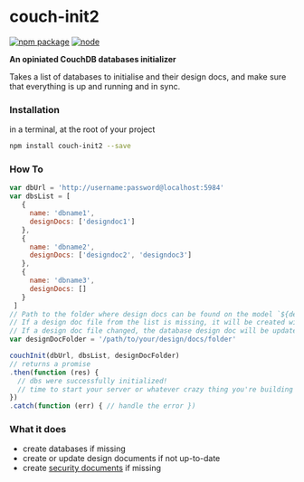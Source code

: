 # couch-init2

[![npm package](http://img.shields.io/npm/v/couch-init2.svg?style=flat-square)](https://www.npmjs.com/package/couch-init2)
[![node](https://img.shields.io/badge/node-v4.3.x-brightgreen.svg)](http://nodejs.org)

**An opiniated CouchDB databases initializer**

Takes a list of databases to initialise and their design docs, and make sure that everything is up and running and in sync.

### Installation

in a terminal, at the root of your project
```sh
npm install couch-init2 --save
```

### How To

```javascript
var dbUrl = 'http://username:password@localhost:5984'
var dbsList = [
   {
     name: 'dbname1',
     designDocs: ['designdoc1']
   },
   {
     name: 'dbname2',
     designDocs: ['designdoc2', 'designdoc3']
   },
   {
     name: 'dbname3',
     designDocs: []
   }
 ]
// Path to the folder where design docs can be found on the model `${designDocName}.json`
// If a design doc file from the list is missing, it will be created with a basic design doc structure
// If a design doc file changed, the database design doc will be updated
var designDocFolder = '/path/to/your/design/docs/folder'

couchInit(dbUrl, dbsList, designDocFolder)
// returns a promise
.then(function (res) {
  // dbs were successfully initialized!
  // time to start your server or whatever crazy thing you're building :)
})
.catch(function (err) { // handle the error })

```

### What it does

* create databases if missing
* create or update design documents if not up-to-date
* create [security documents](http://docs.couchdb.org/en/1.6.1/api/database/security.html) if missing
